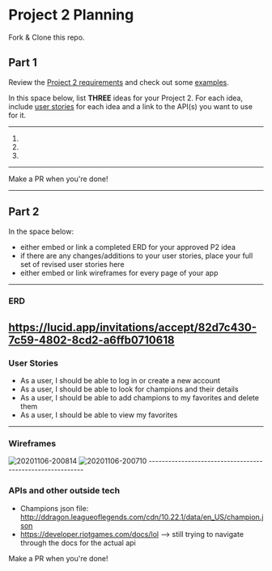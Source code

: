 # Project 2 Planning

Fork & Clone this repo.

## Part 1

Review the [Project 2 requirements](https://tmdarneille.gitbook.io/seirfx/11-projects/project-2#project-feedback-evaluation) and check out some [examples](https://tmdarneille.gitbook.io/seirfx/11-projects/past-projects/project2).

In this space below, list **THREE** ideas for your Project 2. For each idea, include [user stories](https://revelry.co/user-stories-that-dont-suck/) for each idea and a link to the API(s) you want to use for it.

--------------------------------------------------------
1. 
2. 
3.
---------------------------------------------------------

Make a PR when you're done!

---

## Part 2

In the space below:
* either embed or link a completed ERD for your approved P2 idea
* if there are any changes/additions to your user stories, place your full set of revised user stories here
* either embed or link wireframes for every page of your app

----------------------------------------------------------
### ERD
https://lucid.app/invitations/accept/82d7c430-7c59-4802-8cd2-a6ffb0710618
----------------------------------------------------------
### User Stories
* As a user, I should be able to log in or create a new account 
* As a user, I should be able to look for champions and their details
* As a user, I should be able to add champions to my favorites and delete them
* As a user, I should be able to view my favorites
----------------------------------------------------------
### Wireframes
<img src="https://i.ibb.co/RyHBTz5/20201106-200814.jpg" alt="20201106-200814" border="0">
<img src="https://i.ibb.co/gFVrDkr/20201106-200710.jpg" alt="20201106-200710" border="0">
----------------------------------------------------------

### APIs and other outside tech
* Champions json file: http://ddragon.leagueoflegends.com/cdn/10.22.1/data/en_US/champion.json
* https://developer.riotgames.com/docs/lol --> still trying to navigate through the docs for the actual api

Make a PR when you're done!
